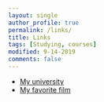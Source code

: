 ```yaml
---
layout: single
author_profile: true
permalink: /links/
title: Links
tags: [Studying, courses]
modified: 9-14-2019
comments: false
---
```



* [My university](https://www.iust.ac.ir/)
* [My favorite film](https://fa.wikipedia.org/wiki/%D8%AF%D9%88%D9%86%D8%AF%D9%87_%D9%85%D8%A7%D8%B1%D9%BE%DB%8C%DA%86_(%D9%81%DB%8C%D9%84%D9%85))


